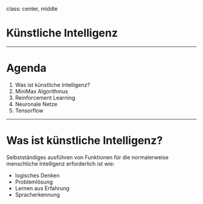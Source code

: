 class: center, middle

# Künstliche Intelligenz

---

# Agenda
1. Was ist künstliche Intelligenz?
2. MiniMax Algorithmus
3. Reinforcement Learning
4. Neuronale Netze
5. Tensorflow

---

# Was ist künstliche Intelligenz? 
Selbstständiges ausführen von Funktionen für die normalerweise 
menschliche Intelligenz erforderlich ist wie:
- logisches Denken
- Problemlösung
- Lernen aus Erfahrung
- Spracherkennung
